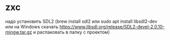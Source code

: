 # zxc
надо установить SDL2 (brew install sdl2 или sudo apt install libsdl2-dev или на Windows скачать https://www.libsdl.org/release/SDL2-devel-2.0.10-mingw.tar.gz и распаковать в папку с проектом)
